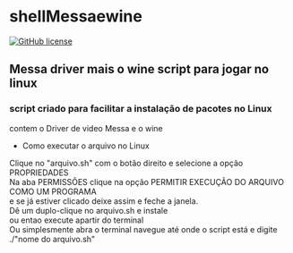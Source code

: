 # shellMessaewine

[![GitHub license](https://img.shields.io/github/license/lucasdias87/shellMessaewine?style=for-the-badge)](https://github.com/lucasdias87/shellMessaewine/blob/master/LICENSE)
## Messa driver mais o wine script para jogar no linux
### script criado para facilitar a instalação de pacotes no Linux 
contem o Driver de video Messa e o wine 

- Como executar o arquivo no Linux <br>

Clique no "arquivo.sh" com o botão direito e selecione a opção PROPRIEDADES <br>
Na aba PERMISSÕES clique na opção PERMITIR EXECUÇÃO DO ARQUIVO COMO UM PROGRAMA <br> 
e se já estiver clicado deixe assim e feche a janela. <br> 
Dê um duplo-clique no arquivo.sh e instale <br>
ou entao execute apartir do terminal <br>
Ou simplesmente abra o terminal navegue até onde o script está e digite ./"nome do arquivo.sh" <br>





